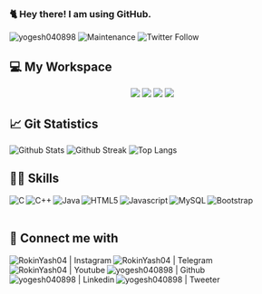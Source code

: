 ### 🐈 Hey there! I am using GitHub.
<a> <img src="https://komarev.com/ghpvc/?username=yogesh040898&style=flat-square" alt="yogesh040898" /> </a>
![Maintenance](https://img.shields.io/maintenance/yes/2021)
![Twitter Follow](https://img.shields.io/twitter/follow/Rokin_Yash04?label=Yogesh%20Sharma&style=social)

## 💻 My Workspace 

<p align='center'>
  <img src="https://img.shields.io/badge/ubuntu-%23E95420.svg?&style=for-the-badge&logo=ubuntu&logoColor=white" />
  <img src="https://img.shields.io/badge/amd-Ryzen%207%204800H-%23ED1C24.svg?&style=for-the-badge&logo=amd&logoColor=white" />
  <img src="https://img.shields.io/badge/RAM-64GB-%230071C5.svg?&style=for-the-badge&logoColor=white" />
  <img src="https://img.shields.io/badge/nvidia-rtx%202060-%2376B900.svg?&style=for-the-badge&logo=nvidia&logoColor=white" />
</p>

## 📈 Git Statistics

![Github Stats](https://git-stats-git-master-yogesh040898.vercel.app/api?username=yogesh040898&show_icons=true&count_private=true&hide_border=false&layout=compact&&theme=radical)
![Github Streak](https://github-readme-streak-stats.herokuapp.com/?user=yogesh040898&show_icons=true&count_private=true&hide_border=false&layout=compact&&theme=radical)
![Top Langs](https://git-stats-git-master-yogesh040898.vercel.app/api/top-langs/?username=yogesh040898&&show_icons=true&count_private=true&hide_border=false&layout=compact&&theme=radical)

## 👨‍💼️ Skills
	
<p>
<img align="left" alt="C" src="https://img.shields.io/badge/C-00599C?style=for-the-badge&logo=c&logoColor=white" />
<img align="left" alt="C++" src="https://img.shields.io/badge/C%2B%2B-00599C?style=for-the-badge&logo=c%2B%2B&logoColor=white" />
<img align="left" alt="Java" src="https://img.shields.io/badge/Java-ED8B00?style=for-the-badge&logo=java&logoColor=white" />
<img align="left" alt="HTML5" src="https://img.shields.io/badge/HTML5-E34F26?style=for-the-badge&logo=html5&logoColor=white" />
<img align="left" alt="Javascript" src="https://img.shields.io/badge/JavaScript-F7DF1E?style=for-the-badge&logo=javascript&logoColor=black" />
<img align="left" alt="MySQL" src="https://img.shields.io/badge/MySQL-00000F?style=for-the-badge&logo=mysql&logoColor=white" />
<img align="left" alt="Bootstrap" src="https://img.shields.io/badge/Bootstrap-563D7C?style=for-the-badge&logo=bootstrap&logoColor=white" />
</p>

<br />
<br />

## 📱️ Connect me with	

[<img align="left" alt="RokinYash04 | Instagram" src="https://img.shields.io/badge/Instagram-E4405F?style=for-the-badge&logo=instagram&logoColor=white" />][instagram]
[<img align="left" alt="RokinYash04 | Telegram" src="https://img.shields.io/badge/Telegram-2CA5E0?style=for-the-badge&logo=telegram&logoColor=white" />][telegram]
[<img align="left" alt="RokinYash04 | Youtube" src="https://img.shields.io/badge/YouTube-FF0000?style=for-the-badge&logo=youtube&logoColor=white" />][youtube]
[<img align="left" alt="yogesh040898 | Github" src="https://img.shields.io/badge/GitHub-100000?style=for-the-badge&logo=github&logoColor=white" />][github]
[<img align="left" alt="yogesh040898 | Linkedin" src="https://img.shields.io/badge/LinkedIn-0077B5?style=for-the-badge&logo=linkedin&logoColor=white" />][linkedin]
[<img align="left" alt="yogesh040898 | Tweeter" src="https://img.shields.io/badge/Twitter-1DA1F2?style=for-the-badge&logo=twitter&logoColor=white" />][tweeter]

<br />

[instagram]: https://instagram.com/rokin_yash04
[telegram]: https://t.me/RokinYash04
[youtube]: https://www.youtube.com/channel/UCmmHOsxe5TldB_pasaKSv-Q
[github]: https://github.com/yogesh040898
[linkedin]: https://linkedin.com/in/yogeshsharma04
[tweeter]: https://twitter.com/Rokin_Yash04


